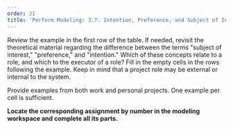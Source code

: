 ```yaml
---
order: 21
title: 'Perform Modeling: 3.7. Intention, Preference, and Subject of Interest'
---
```


Review the example in the first row of the table. If needed, revisit the theoretical material regarding the difference between the terms "subject of interest," "preference," and "intention." Which of these concepts relate to a role, and which to the executor of a role? Fill in the empty cells in the rows following the example. Keep in mind that a project role may be external or internal to the system.

Provide examples from both work and personal projects. One example per cell is sufficient.

**Locate the corresponding assignment by number in the modeling workspace and complete all its parts.**